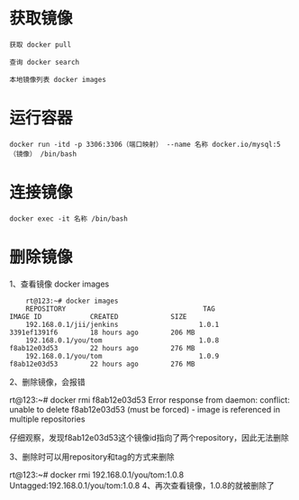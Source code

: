 
# 获取镜像

    获取 docker pull

    查询 docker search

    本地镜像列表 docker images

# 运行容器

    docker run -itd -p 3306:3306（端口映射） --name 名称 docker.io/mysql:5（镜像） /bin/bash

# 连接镜像

    docker exec -it 名称 /bin/bash

# 删除镜像

1、查看镜像 docker images

```
    rt@123:~# docker images
    REPOSITORY                                  TAG                 IMAGE ID            CREATED             SIZE
    192.168.0.1/jii/jenkins                    1.0.1              3391ef1391f6        18 hours ago        206 MB
    192.168.0.1/you/tom                        1.0.8              f8ab12e03d53        22 hours ago        276 MB
    192.168.0.1/you/tom                        1.0.9              f8ab12e03d53        22 hours ago        276 MB
```
2、删除镜像，会报错

rt@123:~# docker rmi f8ab12e03d53
Error response from daemon: conflict: unable to delete f8ab12e03d53 (must be forced) - image is referenced in multiple repositories

仔细观察，发现f8ab12e03d53这个镜像id指向了两个repository，因此无法删除

3、删除时可以用repository和tag的方式来删除

rt@123:~# docker rmi 192.168.0.1/you/tom:1.0.8
Untagged:192.168.0.1/you/tom:1.0.8
4、再次查看镜像，1.0.8的就被删除了